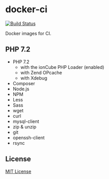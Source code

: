 docker-ci
=========

[![Build Status](https://travis-ci.org/cakebake/docker-ci.svg?branch=master)](https://travis-ci.org/cakebake/docker-ci)

Docker images for CI.

PHP 7.2
-------

-	PHP 7.2
	-	with the ionCube PHP Loader (enabled)
	-	with Zend OPcache
	-	with Xdebug
-	Composer
-	Node.js
-	NPM
-	Less
-	Sass
-	wget
-	curl
-	mysql-client
-	zip & unzip
-	git
-	openssh-client
-	rsync

License
-------

[MIT License](LICENSE)
